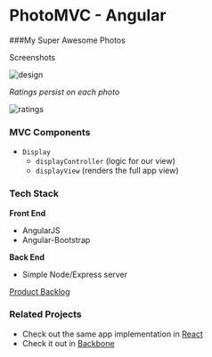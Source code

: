 # PhotoMVC - Angular
###My Super Awesome Photos

Screenshots 

![design](http://i.imgur.com/EygN6p7l.jpg)

  *Ratings persist on each photo* 

![ratings](http://i.imgur.com/00gZYARl.jpg)

### MVC Components

- `Display` 
    * `displayController` (logic for our view)
    * `displayView` (renders the full app view)

### Tech Stack 

**Front End**

- AngularJS
- Angular-Bootstrap 

**Back End**

- Simple Node/Express server 

[Product Backlog](https://github.com/batmanimal/photo-app-angular/issues)

### Related Projects

- Check out the same app implementation in [React](https://github.com/batmanimal/photo-app-react)
- Check it out in [Backbone](https://github.com/batmanimal/photo-app-backbone)

